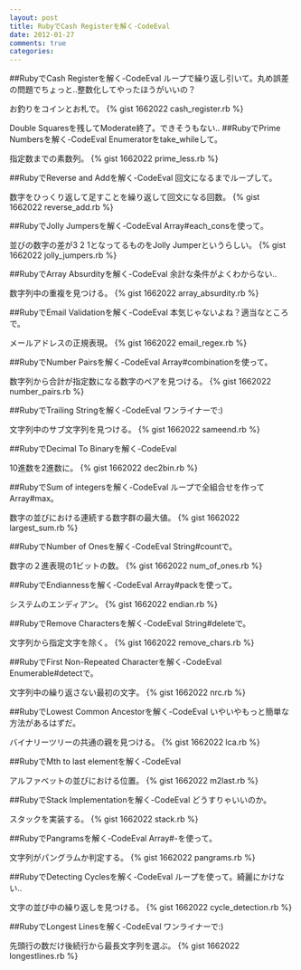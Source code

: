 ```yaml
---
layout: post
title: RubyでCash Registerを解く-CodeEval
date: 2012-01-27
comments: true
categories:
---
```


##RubyでCash Registerを解く-CodeEval
ループで繰り返し引いて。丸め誤差の問題でちょっと..整数化してやったほうがいいの？

お釣りをコインとお札で。
{% gist 1662022 cash_register.rb %}


Double Squaresを残してModerate終了。できそうもない..
##RubyでPrime Numbersを解く-CodeEval
Enumeratorをtake_whileして。

指定数までの素数列。
{% gist 1662022 prime_less.rb %}

##RubyでReverse and Addを解く-CodeEval
回文になるまでループして。

数字をひっくり返して足すことを繰り返して回文になる回数。
{% gist 1662022 reverse_add.rb %}

##RubyでJolly Jumpersを解く-CodeEval
Array#each_consを使って。

並びの数字の差が3 2 1となってるものをJolly Jumperというらしい。
{% gist 1662022 jolly_jumpers.rb %}


##RubyでArray Absurdityを解く-CodeEval
余計な条件がよくわからない..

数字列中の重複を見つける。
{% gist 1662022 array_absurdity.rb %}


##RubyでEmail Validationを解く-CodeEval
本気じゃないよね？適当なところで。

メールアドレスの正規表現。
{% gist 1662022 email_regex.rb %}

##RubyでNumber Pairsを解く-CodeEval
Array#combinationを使って。

数字列から合計が指定数になる数字のペアを見つける。
{% gist 1662022 number_pairs.rb %}


##RubyでTrailing Stringを解く-CodeEval
ワンライナーで:)

文字列中のサブ文字列を見つける。
{% gist 1662022 sameend.rb %}


##RubyでDecimal To Binaryを解く-CodeEval

10進数を2進数に。
{% gist 1662022 dec2bin.rb %}


##RubyでSum of integersを解く-CodeEval
ループで全組合せを作ってArray#max。

数字の並びにおける連続する数字群の最大値。
{% gist 1662022 largest_sum.rb %}


##RubyでNumber of Onesを解く-CodeEval
String#countで。

数字の２進表現の1ビットの数。
{% gist 1662022 num_of_ones.rb %}

##RubyでEndiannessを解く-CodeEval
Array#packを使って。

システムのエンディアン。
{% gist 1662022 endian.rb %}


##RubyでRemove Charactersを解く-CodeEval
String#deleteで。

文字列から指定文字を除く。
{% gist 1662022 remove_chars.rb %}


##RubyでFirst Non-Repeated Characterを解く-CodeEval
Enumerable#detectで。

文字列中の繰り返さない最初の文字。
{% gist 1662022 nrc.rb %}

##RubyでLowest Common Ancestorを解く-CodeEval
いやいやもっと簡単な方法があるはずだ。

バイナリーツリーの共通の親を見つける。
{% gist 1662022 lca.rb %}

##RubyでMth to last elementを解く-CodeEval

アルファベットの並びにおける位置。
{% gist 1662022 m2last.rb %}


##RubyでStack Implementationを解く-CodeEval
どうすりゃいいのか。

スタックを実装する。
{% gist 1662022 stack.rb %}

##RubyでPangramsを解く-CodeEval
Array#-を使って。

文字列がパングラムか判定する。
{% gist 1662022 pangrams.rb %}


##RubyでDetecting Cyclesを解く-CodeEval
ループを使って。綺麗にかけない..

文字の並び中の繰り返しを見つける。
{% gist 1662022 cycle_detection.rb %}


##RubyでLongest Linesを解く-CodeEval
ワンライナーで:)

先頭行の数だけ後続行から最長文字列を選ぶ。
{% gist 1662022 longestlines.rb %}

